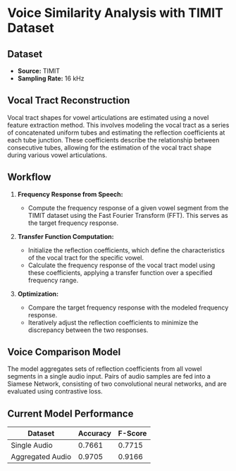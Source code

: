 # Voice Similarity Analysis with TIMIT Dataset

## Dataset
- **Source:** TIMIT
- **Sampling Rate:** 16 kHz

## Vocal Tract Reconstruction
Vocal tract shapes for vowel articulations are estimated using a novel feature extraction method. This involves modeling the vocal tract as a series of concatenated uniform tubes and estimating the reflection coefficients at each tube junction. These coefficients describe the relationship between consecutive tubes, allowing for the estimation of the vocal tract shape during various vowel articulations.

## Workflow
1. **Frequency Response from Speech:**
   - Compute the frequency response of a given vowel segment from the TIMIT dataset using the Fast Fourier Transform (FFT). This serves as the target frequency response.

2. **Transfer Function Computation:**
   - Initialize the reflection coefficients, which define the characteristics of the vocal tract for the specific vowel.
   - Calculate the frequency response of the vocal tract model using these coefficients, applying a transfer function over a specified frequency range.

3. **Optimization:**
   - Compare the target frequency response with the modeled frequency response.
   - Iteratively adjust the reflection coefficients to minimize the discrepancy between the two responses.

## Voice Comparison Model
The model aggregates sets of reflection coefficients from all vowel segments in a single audio input. Pairs of audio samples are fed into a Siamese Network, consisting of two convolutional neural networks, and are evaluated using contrastive loss.

## Current Model Performance

| Dataset                 | Accuracy | F-Score |
|-------------------------|----------|---------|
| Single Audio            | 0.7661   | 0.7715  |
| Aggregated Audio        | 0.9705   | 0.9166  |